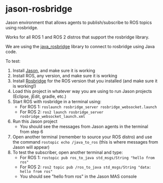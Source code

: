 # jason-rosbridge
Jason environment that allows agents to publish/subscribe to ROS topics using rosbridge.

Works for all ROS 1 and ROS 2 distros that support the rosbridge library.

We are using the [java_rosbridge](https://github.com/h2r/java_rosbridge) library to connect to rosbridge using Java code.

To test:
1. Install [Jason](http://jason.sourceforge.net/), and make sure it is working
2. Install ROS, any version, and make sure it is working
3. Install [Rosbridge](http://wiki.ros.org/rosbridge_suite/Tutorials/RunningRosbridge) for the ROS version that you installed (and make sure it is working!)
4. Load this project in whatever way you are using to run Jason projects (Eclipse, jEdit, gradle, etc.)
5. Start ROS with rosbridge in a terminal using:   
   * For ROS 1: `roslaunch rosbridge_server rosbridge_websocket.launch`
   * For ROS 2: `ros2 launch rosbridge_server rosbridge_websocket_launch.xml`
6. Run this Jason project
   * You should see the messages from Jason agents in the terminal from step 6
7. Open another terminal (remember to source your ROS distro) and use the command `rostopic echo /java_to_ros` (this is where messages from Jason will appear)
8. To test the subscriber, open another terminal and type:
   * For ROS 1: `rostopic pub ros_to_java std_msgs/String "hello from ros"`
   * For ROS 2: `ros2 topic pub /ros_to_java std_msgs/String "data: hello from ros"`
   * You should see "hello from ros" in the Jason MAS console
